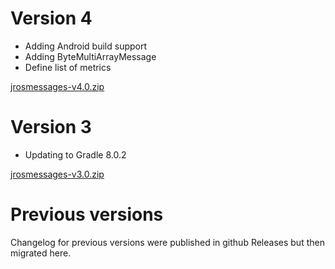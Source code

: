 # Version 4

- Adding Android build support
- Adding ByteMultiArrayMessage
- Define list of metrics

[jrosmessages-v4.0.zip](https://github.com/lambdaprime/jrosmessages/raw/main/jrosmessages/release/jrosmessages-v4.0.zip)

# Version 3

- Updating to Gradle 8.0.2

[jrosmessages-v3.0.zip](https://github.com/lambdaprime/jrosmessages/raw/main/jrosmessages/release/jrosmessages-v3.0.zip)

# Previous versions

Changelog for previous versions were published in github Releases but then migrated here.
